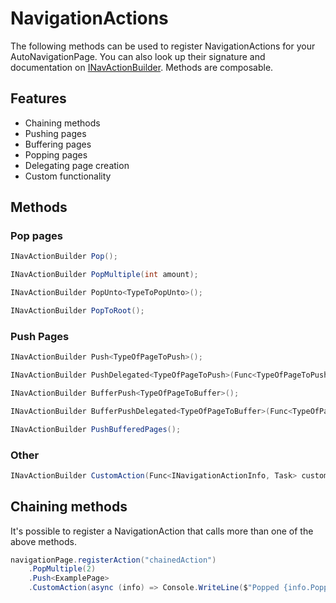 # NavigationActions

The following methods can be used to register NavigationActions for your AutoNavigationPage.
You can also look up their signature and documentation on [INavActionBuilder](Sources/Xamarin.Forms.AutoNavigationPage/NavigationActionBuilder/INavActionBuilder.cs).
Methods are composable.

## Features

* Chaining methods
* Pushing pages
* Buffering pages
* Popping pages
* Delegating page creation
* Custom functionality

## Methods

### Pop pages
```csharp
INavActionBuilder Pop();

INavActionBuilder PopMultiple(int amount);

INavActionBuilder PopUnto<TypeToPopUnto>();

INavActionBuilder PopToRoot();
```

### Push Pages
```csharp
INavActionBuilder Push<TypeOfPageToPush>();

INavActionBuilder PushDelegated<TypeOfPageToPush>(Func<TypeOfPageToPush> pageCreator);

INavActionBuilder BufferPush<TypeOfPageToBuffer>();

INavActionBuilder BufferPushDelegated<TypeOfPageToBuffer>(Func<TypeOfPageToBuffer> pageCreator);

INavActionBuilder PushBufferedPages();
```
### Other

```csharp
INavActionBuilder CustomAction(Func<INavigationActionInfo, Task> customAction);
```

## Chaining methods

It's possible to register a NavigationAction that calls more than one of the above methods.
```csharp
navigationPage.registerAction("chainedAction")
    .PopMultiple(2)
    .Push<ExamplePage>
    .CustomAction(async (info) => Console.WriteLine($"Popped {info.PoppedPages.Count} pages"));
```
